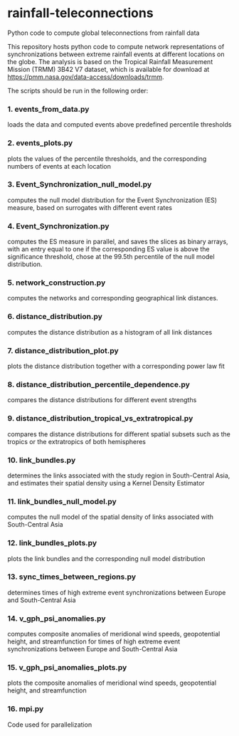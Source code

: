 # rainfall-teleconnections
Python code to compute global teleconnections from rainfall data

This repository hosts python code to compute network representations of synchronizations between extreme rainfall events at different locations on the globe. The analysis is based on the Tropical Rainfall Measurement Mission (TRMM) 3B42 V7 dataset, which is available for download at https://pmm.nasa.gov/data-access/downloads/trmm.

The scripts should be run in the following order:

### 1. events_from_data.py
loads the data and computed events above predefined percentile thresholds

### 2. events_plots.py
plots the values of the percentile thresholds, and the corresponding numbers of events at each location

### 3. Event_Synchronization_null_model.py
computes the null model distribution for the Event Synchronization (ES) measure, based on surrogates with different event rates

### 4. Event_Synchronization.py
computes the ES measure in parallel, and saves the slices as binary arrays, with an entry equal to one if the corresponding ES value is above the significance threshold, chose at the 99.5th percentile of the null model distribution.

### 5. network_construction.py
computes the networks and corresponding geographical link distances.

### 6. distance_distribution.py
computes the distance distribution as a histogram of all link distances

### 7. distance_distribution_plot.py
plots the distance distribution together with a corresponding power law fit

### 8. distance_distribution_percentile_dependence.py
compares the distance distributions for different event strengths

### 9. distance_distribution_tropical_vs_extratropical.py
compares the distance distributions for different spatial subsets such as the tropics or the extratropics of both hemispheres

### 10. link_bundles.py
determines the links associated with the study region in South-Central Asia, and estimates their spatial density using a Kernel Density Estimator

### 11. link_bundles_null_model.py
computes the null model of the spatial density of links associated with South-Central Asia

### 12. link_bundles_plots.py
plots the link bundles and the corresponding null model distribution

### 13. sync_times_between_regions.py
determines times of high extreme event synchronizations between Europe and South-Central Asia

### 14. v_gph_psi_anomalies.py
computes composite anomalies of meridional wind speeds, geopotential height, and streamfunction for times of high extreme event synchronizations between Europe and South-Central Asia

### 15. v_gph_psi_anomalies_plots.py
plots the composite anomalies of meridional wind speeds, geopotential height, and streamfunction

### 16. mpi.py
Code used for parallelization
